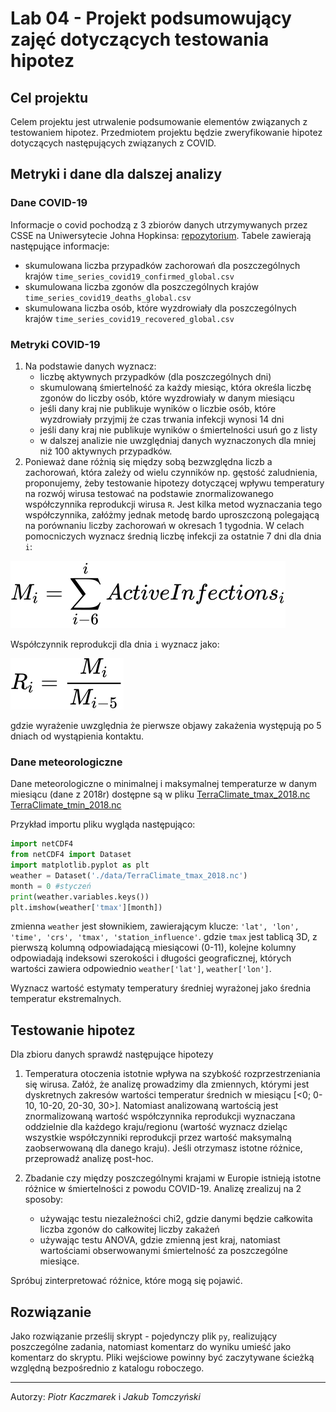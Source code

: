 # Lab 04 - Projekt podsumowujący zajęć dotyczących testowania hipotez

## Cel projektu
Celem projektu jest utrwalenie podsumowanie elementów związanych z testowaniem hipotez.
Przedmiotem projektu będzie zweryfikowanie hipotez dotyczących następujących związanych z COVID.

## Metryki i dane dla dalszej analizy
### Dane COVID-19
Informacje o covid pochodzą z 3 zbiorów danych utrzymywanych przez CSSE na Uniwersytecie Johna Hopkinsa: [repozytorium](https://github.com/CSSEGISandData/COVID-19/tree/master/csse_covid_19_data/csse_covid_19_time_series).
Tabele zawierają następujące informacje:
- skumulowana liczba przypadków zachorowań dla poszczególnych krajów `time_series_covid19_confirmed_global.csv`
- skumulowana liczba zgonów dla poszczególnych krajów `time_series_covid19_deaths_global.csv`
- skumulowana liczba osób, które wyzdrowiały dla poszczególnych krajów `time_series_covid19_recovered_global.csv`

### Metryki COVID-19
1. Na podstawie danych wyznacz:
   - liczbę aktywnych przypadków (dla poszczególnych dni)
   - skumulowaną śmiertelność za każdy miesiąc, która określa liczbę zgonów do liczby osób, które wyzdrowiały w danym miesiącu
   - jeśli dany kraj nie publikuje wyników o liczbie osób, które wyzdrowiały przyjmij że czas trwania infekcji wynosi 14 dni
   - jeśli dany kraj nie publikuje wyników o śmiertelności usuń go z listy
   - w dalszej analizie nie uwzględniaj danych wyznaczonych dla mniej niż 100 aktywnych przypadków.
2. Ponieważ dane różnią się między sobą bezwzględna liczb a zachorowań, która zależy od wielu czynników np. gęstość zaludnienia, proponujemy, żeby testowanie hipotezy dotyczącej wpływu temperatury na rozwój wirusa testować na podstawie znormalizowanego współczynnika reprodukcji wirusa `R`. Jest kilka metod wyznaczania tego współczynnika, załóżmy jednak metodę bardo uproszczoną polegającą na porównaniu liczby zachorowań w okresach 1 tygodnia.
W celach pomocniczych wyznacz średnią liczbę infekcji za ostatnie 7 dni dla dnia `i`:

![mean_inf](./_images/lab_09/mean_infections.svg)

Współczynnik reprodukcji dla dnia `i` wyznacz jako:

![R_inf](./_images/lab_09/R_equation.svg)

gdzie wyrażenie uwzględnia że pierwsze objawy zakażenia występują po 5 dniach od wystąpienia kontaktu.

### Dane meteorologiczne
Dane meteorologiczne o minimalnej i maksymalnej temperaturze w danym miesiącu (dane z 2018r) dostępne są w pliku [TerraClimate_tmax_2018.nc](./_resources/lab_09/TerraClimate_tmax_2018.nc)
[TerraClimate_tmin_2018.nc](./_resources/lab_09/TerraClimate_tmin_2018.nc)

Przykład importu pliku wygląda następująco:
``` python
import netCDF4
from netCDF4 import Dataset
import matplotlib.pyplot as plt
weather = Dataset('./data/TerraClimate_tmax_2018.nc')
month = 0 #styczeń
print(weather.variables.keys())
plt.imshow(weather['tmax'][month])
```
zmienna `weather` jest słownikiem, zawierającym klucze: `'lat', 'lon', 'time', 'crs', 'tmax', 'station_influence'`. gdzie `tmax` jest tablicą 3D, z pierwszą kolumną odpowiadającą miesiącowi (0-11), kolejne kolumny odpowiadają indeksowi szerokości i długości geograficznej, których wartości zawiera odpowiednio `weather['lat']`, `weather['lon']`.

Wyznacz wartość estymaty temperatury średniej wyrażonej jako średnia temperatur ekstremalnych.

## Testowanie hipotez
Dla zbioru danych sprawdź następujące hipotezy
1. Temperatura otoczenia istotnie wpływa na szybkość rozprzestrzeniania się wirusa. 
Załóż, że analizę prowadzimy dla zmiennych, którymi jest dyskretnych zakresów wartości temperatur średnich w miesiącu [<0; 0-10, 10-20, 20-30, 30>]. Natomiast analizowaną wartością jest  znormalizowaną wartość współczynnika reprodukcji wyznaczana oddzielnie dla każdego kraju/regionu (wartość wyznacz dzieląc wszystkie współczynniki reprodukcji przez wartość maksymalną zaobserwowaną dla danego kraju).  Jeśli otrzymasz istotne różnice, przeprowadź analizę post-hoc.

2. Zbadanie czy między poszczególnymi krajami w Europie istnieją istotne różnice w śmiertelności z powodu COVID-19. Analizę zrealizuj na 2 sposoby:
   - używając testu niezależności chi2, gdzie danymi będzie całkowita liczba zgonów do całkowitej liczby zakażeń 
   - używając testu ANOVA, gdzie zmienną jest kraj, natomiast wartościami obserwowanymi śmiertelność za poszczególne miesiące. 

Spróbuj zinterpretować różnice, które mogą się pojawić.


## Rozwiązanie

Jako rozwiązanie prześlij skrypt - pojedynczy plik `py`, realizujący poszczególne zadania, natomiast komentarz do wyniku umieść jako komentarz do skryptu. Pliki wejściowe powinny być zaczytywane ścieżką względną bezpośrednio z katalogu roboczego.

---
Autorzy: *Piotr Kaczmarek*  i *Jakub Tomczyński*
